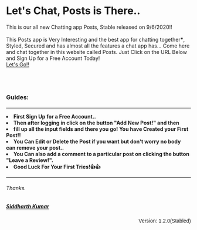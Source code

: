 <h1>Let's Chat, Posts is There..</h1>
  <p>This is our all new Chatting app Posts, Stable released on 9/6/2020!!<br><br>
    This Posts app is Very Interesting and the best app for chatting together<b>*</b>, Styled, Secured 
    and has almost all the features a chat app has...
    Come here and chat together in this website called Posts.
    Just Click on the URL Below and Sign Up for a Free Account Today!<br>
    <a href="https://postapp2.herokuapp.com/register" target="new">Let's Go!!</a>
  </p><br><br>
    <h3>Guides: <h4>
    <hr>
  <p>
    <li>First Sign Up for a Free Account..</li>
    <li>Then after logging in click on the button "Add New Post!" and then</li> 
    <li>fill up all the input fields and there you go! You have Created your First Post!!</li>
    <li>You Can Edit or Delete the Post if you want but don't worry no body can remove your post..</li>
    <li>You Can also add a comment to a particular post on clicking the button "Leave a Review!".</li>
    <li>Good Luck For Your First Tries!👍👍</li>
  </p>
  <hr>
  <h6>Thanks.</h6>
  <h5 style="text-decoration: underline;">Siddharth Kumar</h5>
  <p align="right" style="font-family: arial;">Version: 1.2.0(Stabled)</p>
  
